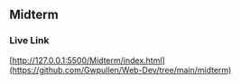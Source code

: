 ## Midterm

### Live Link

[http://127.0.0.1:5500/Midterm/index.html](https://github.com/Gwpullen/Web-Dev/tree/main/midterm)

